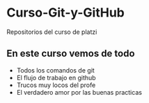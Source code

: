 # Curso-Git-y-GitHub
Repositorios del curso de platzi

## En este curso vemos de todo
* Todos los comandos de git
* El flujo de trabajo en github
* Trucos muy locos del profe
* El verdadero amor por las buenas practicas
